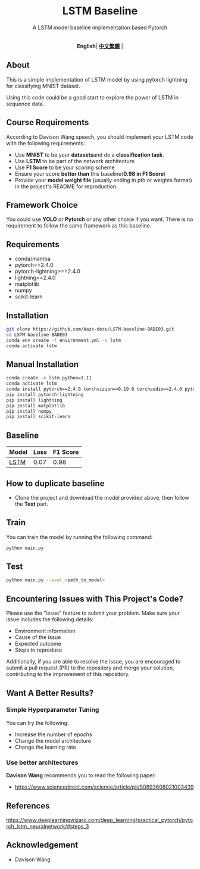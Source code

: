 <div align="center">
<h1>LSTM Baseline</h1>
A LSTM model baseline implementation based Pytorch
<br>
<br>
  
**English**| [**中文繁體**](README_CN.md) |
</div>


## About
This is a simple implementation of LSTM model by using pytorch lightning for classifying MNIST dataset.

Using this code could be a good start to explore the power of LSTM in sequence data.
## Course Requirements
According to Davison Wang speech, you should implement your LSTM code with the following requirements:

- Use **MNIST** to be your **datasets**and do a **classification task**.
- Use **LSTM** to be part of the network architecture
- Use **F1 Score** to be your scoring scheme
- Ensure your score **better than** this baseline(**0.98 in F1 Score**)
- Provide your **model weight file** (usually ending in pth or weights format) in the project's README for reproduction.
## Framework Choice
You could use **YOLO** or **Pytorch** or any other choice if you want. There is no requirement to follow the same framework as this baseline.

## Requirements
- conda/mamba
- pytorch==2.4.0
- pytorch-lightning>==2.4.0
- lightning==2.4.0
- matplotlib
- numpy
- scikit-learn
## Installation
```bash
git clone https://github.com/kaze-desu/LSTM-baseline-BADE03.git
cd LSTM-baseline-BADE03
conda env create -f environment.yml -n lstm
conda activate lstm
```
## Manual Installation
```bash
conda create -n lstm python=3.11
conda activate lstm
conda install pytorch==2.4.0 torchvision==0.19.0 torchaudio==2.4.0 pytorch-cuda=12.4 -c pytorch -c nvidia
pip install pytorch-lightning
pip install lightning
pip install matplotlib
pip install numpy
pip install scikit-learn
```
## Baseline
| Model | Loss | F1 Score |
|-------|------|----------|
| [LSTM](https://studentmust-my.sharepoint.com/:u:/g/personal/1220026920_student_must_edu_mo/EcdJZfFRcLtKmeNzTLwOjEwBh8uUJlxxqtGHTzlXxPMynw?e=EYJQQq)  | 0.07 | 0.98     |
## How to duplicate baseline
- Clone the project and download the model provided above, then follow the **Test** part.
## Train
You can train the model by running the following command:
```bash
python main.py
```
## Test
```bash
python main.py --eval <path_to_model>
```
## Encountering Issues with This Project's Code?

Please use the "issue" feature to submit your problem. Make sure your issue includes the following details:

- Environment information  
- Cause of the issue  
- Expected outcome  
- Steps to reproduce  

Additionally, if you are able to resolve the issue, you are encouraged to submit a pull request (PR) to the repository and merge your solution, contributing to the improvement of this repository.
## Want A Better Results?
### Simple Hyperparameter Tuning
You can try the following:
- Increase the number of epochs
- Change the model architecture
- Change the learning rate
### Use better architectures
**Davison Wang** recommends you to read the following paper:
- https://www.sciencedirect.com/science/article/pii/S0893608021003439
## References
https://www.deeplearningwizard.com/deep_learning/practical_pytorch/pytorch_lstm_neuralnetwork/#steps_3

## Acknowledgement
- Davison Wang
